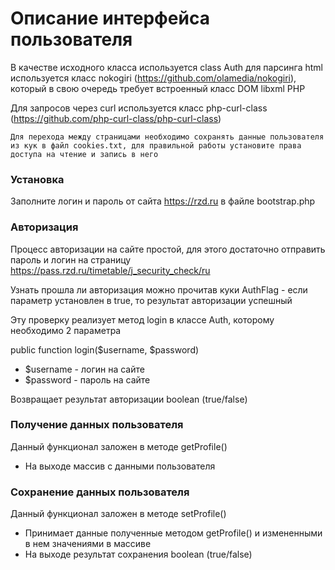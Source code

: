 # Описание интерфейса пользователя

В качестве исходного класса используется class Auth
для парсинга html используется класс nokogiri (https://github.com/olamedia/nokogiri), который в свою очередь требует встроенный класс DOM libxml PHP

Для запросов через curl используется класс php-curl-class (https://github.com/php-curl-class/php-curl-class)

```Для перехода между страницами необходимо сохранять данные пользователя из кук в файл cookies.txt, для правильной работы установите права доступа на чтение и запись в него```

### Установка
Заполните логин и пароль от сайта https://rzd.ru в файле bootstrap.php

### Авторизация
Процесс авторизации на сайте простой, для этого достаточно отправить пароль и логин на страницу https://pass.rzd.ru/timetable/j_security_check/ru

Узнать прошла ли авторизация можно прочитав куки AuthFlag - если параметр установлен в true, то результат авторизации успешный

Эту проверку реализует метод login в классе Auth, которому необходимо 2 параметра

public function login($username, $password)

* $username - логин на сайте
* $password - пароль на сайте

Возвращает результат авторизации boolean (true/false)

### Получение данных пользователя
Данный функционал заложен в методе getProfile()

* На выходе массив с данными пользователя

### Сохранение данных пользователя
Данный функционал заложен в методе setProfile()

* Принимает данные полученные методом getProfile() и измененными в нем значениями в массиве
* На выходе результат сохранения boolean  (true/false)
